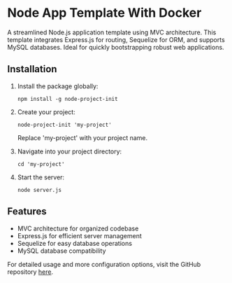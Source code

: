 # Node App Template With Docker

A streamlined Node.js application template using MVC architecture. This template integrates Express.js for routing, Sequelize for ORM, and supports MySQL databases. Ideal for quickly bootstrapping robust web applications.

## Installation

1. Install the package globally:
   ```
   npm install -g node-project-init
   ```

2. Create your project:
   ```
   node-project-init 'my-project'
   ```
   Replace 'my-project' with your project name.

3. Navigate into your project directory:
   ```
   cd 'my-project'
   ```

4. Start the server:
   ```
   node server.js
   ```

## Features

- MVC architecture for organized codebase
- Express.js for efficient server management
- Sequelize for easy database operations
- MySQL database compatibility

For detailed usage and more configuration options, visit the GitHub repository [here](https://github.com/AdwaithRK/Node-App-Template/tree/master).
